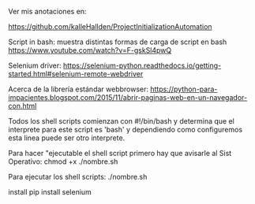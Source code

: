 Ver mis anotaciones en: 

https://github.com/kalleHallden/ProjectInitializationAutomation

Script in bash: muestra distintas formas de carga de script en bash
https://www.youtube.com/watch?v=F-gskSl4pwQ

Selenium driver: https://selenium-python.readthedocs.io/getting-started.html#selenium-remote-webdriver

Acerca de la librería estándar webbrowser: https://python-para-impacientes.blogspot.com/2015/11/abrir-paginas-web-en-un-navegador-con.html


Todos los shell scripts comienzan con #!/bin/bash y determina que el interprete para este script es 'bash' y dependiendo como configuremos esta linea puede ser otro interprete.

Para hacer "ejecutable el shell script primero hay que avisarle al Sist Operativo: chmod +x ./nombre.sh

Para ejecutar los shell scripts: ./nombre.sh

install
    pip install selenium